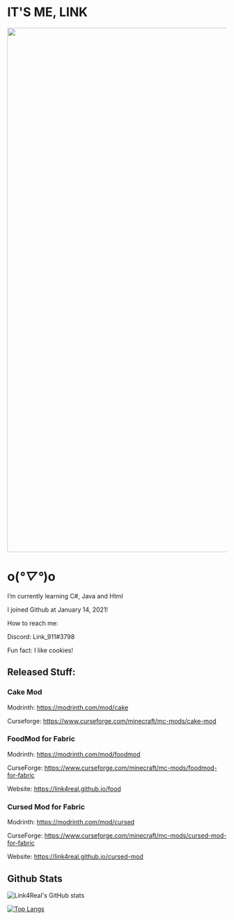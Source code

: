 # IT'S ME, LINK 

<img valign="middle" src="https://i.imgur.com/y5JmwC6.png" width="1200px">

# o(*°▽°*)o

I’m currently learning C#, Java and Html

I joined Github at January 14, 2021!

How to reach me: 

Discord: Link_911#3798

Fun fact: I like cookies!

## Released Stuff:

### Cake Mod

Modrinth: https://modrinth.com/mod/cake

Curseforge: https://www.curseforge.com/minecraft/mc-mods/cake-mod

### FoodMod for Fabric

Modrinth: https://modrinth.com/mod/foodmod

CurseForge: https://www.curseforge.com/minecraft/mc-mods/foodmod-for-fabric

Website: https://link4real.github.io/food

### Cursed Mod for Fabric

Modrinth: https://modrinth.com/mod/cursed

CurseForge: https://www.curseforge.com/minecraft/mc-mods/cursed-mod-for-fabric

Website: https://link4real.github.io/cursed-mod


## Github Stats

![Link4Real's GitHub stats](https://github-readme-stats.vercel.app/api?username=link4real&show_icons=true&theme=tokyonight)

[![Top Langs](https://github-readme-stats.vercel.app/api/top-langs/?username=Link4real&theme=tokyonight&langs_count=10)](https://github.com/anuraghazra/github-readme-stats)

